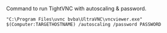 Command to run TightVNC with autoscaling & password.
````
"C:\Program Files\uvnc bvba\UltraVNC\vncviewer.exe" $(Computer:TARGETHOSTNAME) /autoscaling /password PASSWORD
````
